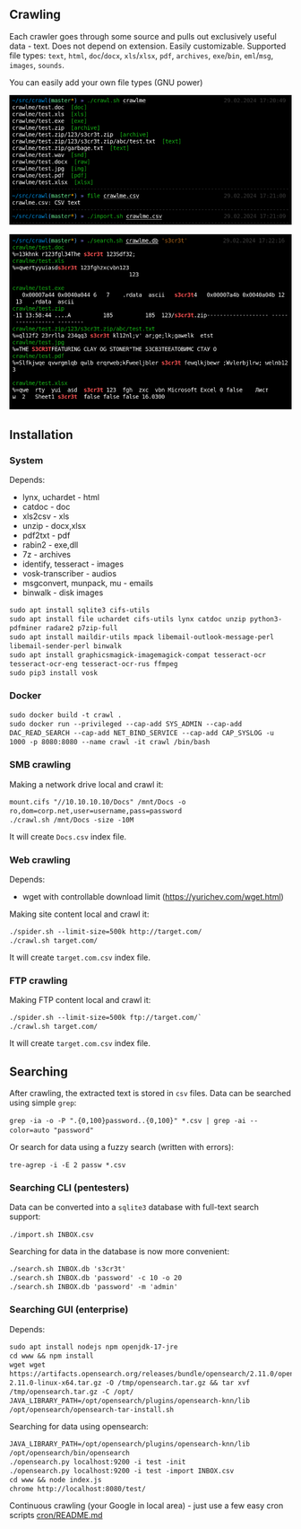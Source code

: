 ## Crawling

Each crawler goes through some source and pulls out exclusively useful data - text. Does not depend on extension. Easily customizable.
Supported file types: `text`, `html`, `doc`/`docx`, `xls`/`xlsx`, `pdf`, `archives`, `exe`/`bin`, `eml`/`msg`, `images`, `sounds`.

You can easily add your own file types (GNU power)

![crawl.sh](img/crawl.png)

![search.sh](img/search.png)

## Installation

### System

Depends:

* lynx, uchardet - html
* catdoc - doc
* xls2csv - xls
* unzip - docx,xlsx
* pdf2txt - pdf
* rabin2 - exe,dll
* 7z - archives
* identify, tesseract - images
* vosk-transcriber - audios
* msgconvert, munpack, mu - emails
* binwalk - disk images

```
sudo apt install sqlite3 cifs-utils
sudo apt install file uchardet cifs-utils lynx catdoc unzip python3-pdfminer radare2 p7zip-full
sudo apt install maildir-utils mpack libemail-outlook-message-perl libemail-sender-perl binwalk
sudo apt install graphicsmagick-imagemagick-compat tesseract-ocr tesseract-ocr-eng tesseract-ocr-rus ffmpeg
sudo pip3 install vosk
```

### Docker

```
sudo docker build -t crawl .
sudo docker run --privileged --cap-add SYS_ADMIN --cap-add DAC_READ_SEARCH --cap-add NET_BIND_SERVICE --cap-add CAP_SYSLOG -u 1000 -p 8080:8080 --name crawl -it crawl /bin/bash
```

### SMB crawling

Making a network drive local and crawl it:

```
mount.cifs "//10.10.10.10/Docs" /mnt/Docs -o ro,dom=corp.net,user=username,pass=password
./crawl.sh /mnt/Docs -size -10M
```

It will create `Docs.csv` index file.

### Web crawling

Depends:

* wget with controllable download limit (https://yurichev.com/wget.html)

Making site content local and crawl it:

```
./spider.sh --limit-size=500k http://target.com/
./crawl.sh target.com/
```

It will create `target.com.csv` index file.

### FTP crawling

Making FTP content local and crawl it:

```
./spider.sh --limit-size=500k ftp://target.com/`
./crawl.sh target.com/
```

It will create `target.com.csv` index file.

## Searching

After crawling, the extracted text is stored in `csv` files.
Data can be searched using simple `grep`:

`grep -ia -o -P ".{0,100}password..{0,100}" *.csv | grep -ai --color=auto "password"`

Or search for data using a fuzzy search (written with errors):

`tre-agrep -i -E 2 passw *.csv`

### Searching CLI (pentesters)

Data can be converted into a `sqlite3` database with full-text search support:

`./import.sh INBOX.csv`

Searching for data in the database is now more convenient:

```
./search.sh INBOX.db 's3cr3t'
./search.sh INBOX.db 'password' -c 10 -o 20
./search.sh INBOX.db 'password' -m 'admin'
```

### Searching GUI (enterprise)

Depends:

```
sudo apt install nodejs npm openjdk-17-jre
cd www && npm install
wget wget https://artifacts.opensearch.org/releases/bundle/opensearch/2.11.0/opensearch-2.11.0-linux-x64.tar.gz -O /tmp/opensearch.tar.gz && tar xvf /tmp/opensearch.tar.gz -C /opt/
JAVA_LIBRARY_PATH=/opt/opensearch/plugins/opensearch-knn/lib /opt/opensearch/opensearch-tar-install.sh
```

Searching for data using opensearch:

```
JAVA_LIBRARY_PATH=/opt/opensearch/plugins/opensearch-knn/lib /opt/opensearch/bin/opensearch
./opensearch.py localhost:9200 -i test -init
./opensearch.py localhost:9200 -i test -import INBOX.csv
cd www && node index.js
chrome http://localhost:8080/test/
```

Continuous crawling (your Google in local area) - just use a few easy cron scripts [cron/README.md](cron/README.md)
